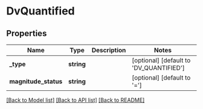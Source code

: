 # DvQuantified

## Properties
Name | Type | Description | Notes
------------ | ------------- | ------------- | -------------
**_type** | **string** |  | [optional] [default to 'DV_QUANTIFIED']
**magnitude_status** | **string** |  | [optional] [default to '=']

[[Back to Model list]](../../README.md#documentation-for-models) [[Back to API list]](../../README.md#documentation-for-api-endpoints) [[Back to README]](../../README.md)

